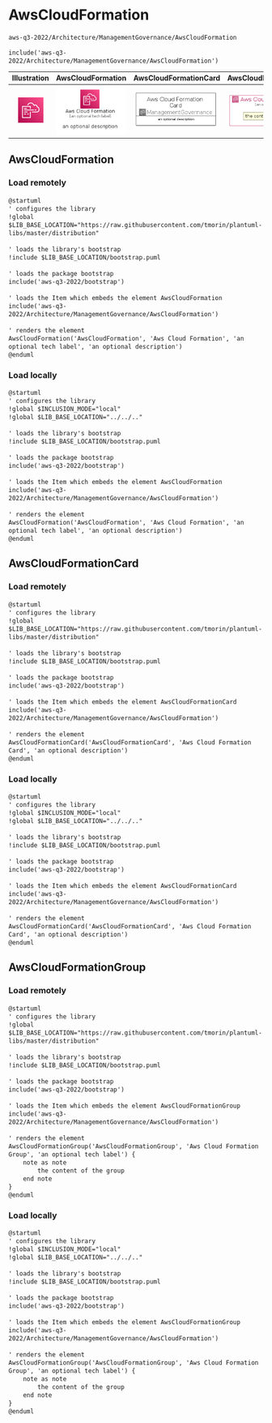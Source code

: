 # AwsCloudFormation


```text
aws-q3-2022/Architecture/ManagementGovernance/AwsCloudFormation
```

```text
include('aws-q3-2022/Architecture/ManagementGovernance/AwsCloudFormation')
```



| Illustration | AwsCloudFormation | AwsCloudFormationCard | AwsCloudFormationGroup |
| :---: | :---: | :---: | :---: |
| ![illustration for Illustration](../../../aws-q3-2022/Architecture/ManagementGovernance/AwsCloudFormation.png) | ![illustration for AwsCloudFormation](../../../aws-q3-2022/Architecture/ManagementGovernance/AwsCloudFormation.Local.png) | ![illustration for AwsCloudFormationCard](../../../aws-q3-2022/Architecture/ManagementGovernance/AwsCloudFormationCard.Local.png) | ![illustration for AwsCloudFormationGroup](../../../aws-q3-2022/Architecture/ManagementGovernance/AwsCloudFormationGroup.Local.png) |




## AwsCloudFormation

### Load remotely
```plantuml
@startuml
' configures the library
!global $LIB_BASE_LOCATION="https://raw.githubusercontent.com/tmorin/plantuml-libs/master/distribution"

' loads the library's bootstrap
!include $LIB_BASE_LOCATION/bootstrap.puml

' loads the package bootstrap
include('aws-q3-2022/bootstrap')

' loads the Item which embeds the element AwsCloudFormation
include('aws-q3-2022/Architecture/ManagementGovernance/AwsCloudFormation')

' renders the element
AwsCloudFormation('AwsCloudFormation', 'Aws Cloud Formation', 'an optional tech label', 'an optional description')
@enduml
```

### Load locally
```plantuml
@startuml
' configures the library
!global $INCLUSION_MODE="local"
!global $LIB_BASE_LOCATION="../../.."

' loads the library's bootstrap
!include $LIB_BASE_LOCATION/bootstrap.puml

' loads the package bootstrap
include('aws-q3-2022/bootstrap')

' loads the Item which embeds the element AwsCloudFormation
include('aws-q3-2022/Architecture/ManagementGovernance/AwsCloudFormation')

' renders the element
AwsCloudFormation('AwsCloudFormation', 'Aws Cloud Formation', 'an optional tech label', 'an optional description')
@enduml
```

## AwsCloudFormationCard

### Load remotely
```plantuml
@startuml
' configures the library
!global $LIB_BASE_LOCATION="https://raw.githubusercontent.com/tmorin/plantuml-libs/master/distribution"

' loads the library's bootstrap
!include $LIB_BASE_LOCATION/bootstrap.puml

' loads the package bootstrap
include('aws-q3-2022/bootstrap')

' loads the Item which embeds the element AwsCloudFormationCard
include('aws-q3-2022/Architecture/ManagementGovernance/AwsCloudFormation')

' renders the element
AwsCloudFormationCard('AwsCloudFormationCard', 'Aws Cloud Formation Card', 'an optional description')
@enduml
```

### Load locally
```plantuml
@startuml
' configures the library
!global $INCLUSION_MODE="local"
!global $LIB_BASE_LOCATION="../../.."

' loads the library's bootstrap
!include $LIB_BASE_LOCATION/bootstrap.puml

' loads the package bootstrap
include('aws-q3-2022/bootstrap')

' loads the Item which embeds the element AwsCloudFormationCard
include('aws-q3-2022/Architecture/ManagementGovernance/AwsCloudFormation')

' renders the element
AwsCloudFormationCard('AwsCloudFormationCard', 'Aws Cloud Formation Card', 'an optional description')
@enduml
```

## AwsCloudFormationGroup

### Load remotely
```plantuml
@startuml
' configures the library
!global $LIB_BASE_LOCATION="https://raw.githubusercontent.com/tmorin/plantuml-libs/master/distribution"

' loads the library's bootstrap
!include $LIB_BASE_LOCATION/bootstrap.puml

' loads the package bootstrap
include('aws-q3-2022/bootstrap')

' loads the Item which embeds the element AwsCloudFormationGroup
include('aws-q3-2022/Architecture/ManagementGovernance/AwsCloudFormation')

' renders the element
AwsCloudFormationGroup('AwsCloudFormationGroup', 'Aws Cloud Formation Group', 'an optional tech label') {
    note as note
        the content of the group
    end note
}
@enduml
```

### Load locally
```plantuml
@startuml
' configures the library
!global $INCLUSION_MODE="local"
!global $LIB_BASE_LOCATION="../../.."

' loads the library's bootstrap
!include $LIB_BASE_LOCATION/bootstrap.puml

' loads the package bootstrap
include('aws-q3-2022/bootstrap')

' loads the Item which embeds the element AwsCloudFormationGroup
include('aws-q3-2022/Architecture/ManagementGovernance/AwsCloudFormation')

' renders the element
AwsCloudFormationGroup('AwsCloudFormationGroup', 'Aws Cloud Formation Group', 'an optional tech label') {
    note as note
        the content of the group
    end note
}
@enduml
```

